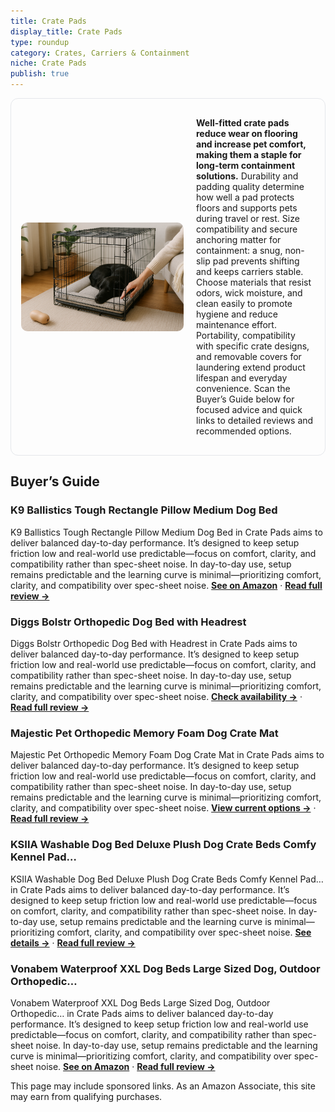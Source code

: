 ```yaml
---
title: Crate Pads
display_title: Crate Pads
type: roundup
category: Crates, Carriers & Containment
niche: Crate Pads
publish: true
---
```


<section class="hero-split" style="width:100%;box-sizing:border-box;border:1px solid #e5e7eb;border-radius:12px;padding:16px;display:grid;grid-template-columns:minmax(260px,40%) 1fr;gap:20px;align-items:center;"><figure style="margin:0;"><img src="/hero/roundups/crates-carriers-containment/crate-pads.webp" alt="" style="width:100%;height:auto;display:block;border-radius:10px;"/></figure><div class="hero-copy" style="min-width:0;"><p><strong>Well-fitted crate pads reduce wear on flooring and increase pet comfort, making them a staple for long-term containment solutions.</strong> Durability and padding quality determine how well a pad protects floors and supports pets during travel or rest. Size compatibility and secure anchoring matter for containment: a snug, non-slip pad prevents shifting and keeps carriers stable. Choose materials that resist odors, wick moisture, and clean easily to promote hygiene and reduce maintenance effort. Portability, compatibility with specific crate designs, and removable covers for laundering extend product lifespan and everyday convenience. Scan the Buyer’s Guide below for focused advice and quick links to detailed reviews and recommended options.</p></div></section>

<h2>Buyer’s Guide</h2>
<h3>K9 Ballistics Tough Rectangle Pillow Medium Dog Bed</h3>
<p>K9 Ballistics Tough Rectangle Pillow Medium Dog Bed in Crate Pads aims to deliver balanced day-to-day performance. It’s designed to keep setup friction low and real-world use predictable&mdash;focus on comfort, clarity, and compatibility rather than spec-sheet noise. In day-to-day use, setup remains predictable and the learning curve is minimal&mdash;prioritizing comfort, clarity, and compatibility over spec-sheet noise. <a href="https://amzn.to/4o3AlVC" target="_blank" rel="nofollow sponsored noopener noopener" target="_blank"><strong>See on Amazon</strong></a> · <a href="/reviews/k9-ballistics-tough-rectangle-pillow-medium-dog-bed-removable-cover-was-1cefea1e/"><strong>Read full review &rarr;</strong></a></p>
<h3>Diggs Bolstr Orthopedic Dog Bed with Headrest</h3>
<p>Diggs Bolstr Orthopedic Dog Bed with Headrest in Crate Pads aims to deliver balanced day-to-day performance. It’s designed to keep setup friction low and real-world use predictable&mdash;focus on comfort, clarity, and compatibility rather than spec-sheet noise. In day-to-day use, setup remains predictable and the learning curve is minimal&mdash;prioritizing comfort, clarity, and compatibility over spec-sheet noise. <a href="https://amzn.to/42pffsv" target="_blank" rel="nofollow sponsored noopener noopener" target="_blank"><strong>Check availability &rarr;</strong></a> · <a href="/reviews/diggs-bolstr-orthopedic-dog-bed-with-headrest-dog-crate-bed-for-evolv-c-c6b19de6/"><strong>Read full review &rarr;</strong></a></p>
<h3>Majestic Pet Orthopedic Memory Foam Dog Crate Mat</h3>
<p>Majestic Pet Orthopedic Memory Foam Dog Crate Mat in Crate Pads aims to deliver balanced day-to-day performance. It’s designed to keep setup friction low and real-world use predictable&mdash;focus on comfort, clarity, and compatibility rather than spec-sheet noise. In day-to-day use, setup remains predictable and the learning curve is minimal&mdash;prioritizing comfort, clarity, and compatibility over spec-sheet noise. <a href="https://amzn.to/4nvgcrD" target="_blank" rel="nofollow sponsored noopener noopener" target="_blank"><strong>View current options &rarr;</strong></a> · <a href="/reviews/majestic-pet-orthopedic-memory-foam-dog-crate-mat-plush-pet-bed-pad-for-58606fb1/"><strong>Read full review &rarr;</strong></a></p>
<h3>KSIIA Washable Dog Bed Deluxe Plush Dog Crate Beds Comfy Kennel Pad…</h3>
<p>KSIIA Washable Dog Bed Deluxe Plush Dog Crate Beds Comfy Kennel Pad… in Crate Pads aims to deliver balanced day-to-day performance. It’s designed to keep setup friction low and real-world use predictable&mdash;focus on comfort, clarity, and compatibility rather than spec-sheet noise. In day-to-day use, setup remains predictable and the learning curve is minimal&mdash;prioritizing comfort, clarity, and compatibility over spec-sheet noise. <a href="https://amzn.to/42t3sJz" target="_blank" rel="nofollow sponsored noopener noopener" target="_blank"><strong>See details &rarr;</strong></a> · <a href="/reviews/ksiia-washable-dog-bed-deluxe-plush-dog-crate-beds-comfy-kennel-pad-ant-4f86e130/"><strong>Read full review &rarr;</strong></a></p>
<h3>Vonabem Waterproof XXL Dog Beds Large Sized Dog, Outdoor Orthopedic…</h3>
<p>Vonabem Waterproof XXL Dog Beds Large Sized Dog, Outdoor Orthopedic… in Crate Pads aims to deliver balanced day-to-day performance. It’s designed to keep setup friction low and real-world use predictable&mdash;focus on comfort, clarity, and compatibility rather than spec-sheet noise. In day-to-day use, setup remains predictable and the learning curve is minimal&mdash;prioritizing comfort, clarity, and compatibility over spec-sheet noise. <a href="https://amzn.to/42oIWd7" target="_blank" rel="nofollow sponsored noopener noopener" target="_blank"><strong>See on Amazon</strong></a> · <a href="/reviews/vonabem-waterproof-xxl-dog-beds-large-sized-dog-outdoor-orthopedic-wash-3b21cc5d/"><strong>Read full review &rarr;</strong></a></p>
<aside class="disclosure">This page may include sponsored links. As an Amazon Associate, this site may earn from qualifying purchases.</aside>
